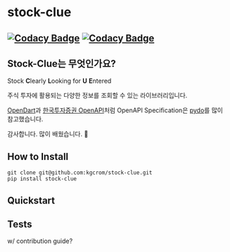 
# stock-clue

[![Codacy Badge](https://app.codacy.com/project/badge/Grade/064bdd2f21874cefb9e408b9ccd476cd)](https://app.codacy.com/gh/kgcrom/stock-clue/dashboard?utm_source=gh&utm_medium=referral&utm_content=&utm_campaign=Badge_grade)
[![Codacy Badge](https://app.codacy.com/project/badge/Coverage/064bdd2f21874cefb9e408b9ccd476cd)](https://app.codacy.com/gh/kgcrom/stock-clue/dashboard?utm_source=gh&utm_medium=referral&utm_content=&utm_campaign=Badge_coverage)
------

## Stock-Clue는 무엇인가요?

Stock **C**learly **L**ooking for **U** **E**ntered

주식 투자에 활용되는 다양한 정보를 조회할 수 있는 라이브러리입니다.

[OpenDart](https://opendart.fss.or.kr/)과 [한국투자증권 OpenAPI](https://apiportal.koreainvestment.com/about)처럼 OpenAPI Specification은 [pydo](https://github.com/digitalocean/pydo)를 많이 참고했습니다.

감사합니다. 많이 배웠습니다. :bow:

## How to Install

```shell
git clone git@github.com:kgcrom/stock-clue.git
pip install stock-clue
```

## Quickstart


## Tests
w/ contribution guide?
